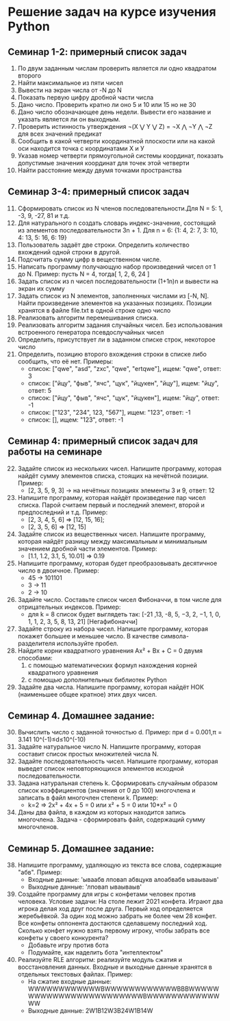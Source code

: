 # Решение задач на курсе изучения Python

## Семинар 1-2: примерный список задач
1. По двум заданным числам проверить является ли одно квадратом второго 
2. Найти максимальное из пяти чисел
3. Вывести на экран числа от -N до N
4. Показать первую цифру дробной части числа
5. Дано число. Проверить кратно ли оно 5 и 10 или 15 но не 30
6. Дано число обозначающее день недели. Вывести его название и указать является ли он выходным.
7. Проверить истинность утверждения ¬(X ⋁ Y ⋁ Z) = ¬X ⋀ ¬Y ⋀ ¬Z для всех значений предикат
8. Сообщить в какой четверти координатной плоскости или на какой оси находится точка с координатами Х и У 
9. Указав номер четверти прямоугольной системы координат, показать допустимые значения координат для точек этой четверти
10. Найти расстояние между двумя точками пространства

## Семинар 3-4: примерный список задач
11. Сформировать список из  N членов последовательности.Для N = 5: 1, -3, 9, -27, 81 и т.д.
12. Для натурального n создать словарь индекс-значение, состоящий из элементов последовательности 3n + 1. Для n = 6: {1: 4, 2: 7, 3: 10, 4: 13, 5: 16, 6: 19}
13. Пользователь задаёт две строки. Определить количество вхождений одной строки в другой.
14. Подсчитать сумму цифр в вещественном числе.
15. Написать программу получающую набор произведений чисел от 1 до N. Пример: пусть N = 4, тогда[ 1, 2, 6, 24 ]
16. Задать список из n чисел последовательности (1+1n)n и вывести на экран их сумму
17. Задать список из N элементов, заполненных числами из [-N, N]. Найти произведение элементов на указанных позициях. Позиции хранятся в файле file.txt в одной строке одно число
18. Реализовать алгоритм перемешивания списка. 
19. Реализовать алгоритм задания случайных чисел. Без использования встроенного генератора псевдослучайных чисел
20. Определить, присутствует ли в заданном списке строк, некоторое число 
21. Определить, позицию второго вхождения строки в списке либо сообщить, что её нет. Примеры:
    * список: ["qwe", "asd", "zxc", "qwe", "ertqwe"], ищем: "qwe", ответ: 3
    * список: ["йцу", "фыв", "ячс", "цук", "йцукен", "йцу"], ищем: "йцу", ответ: 5
    * список: ["йцу", "фыв", "ячс", "цук", "йцукен"], ищем: "йцу", ответ: -1
    * список: ["123", "234", 123, "567"], ищем: "123", ответ: -1
    * список: [], ищем: "123", ответ: -1

## Семинар 4: примерный список задач для работы на семинаре

22.	Задайте список из нескольких чисел. Напишите программу, которая найдёт сумму элементов списка, стоящих на нечётной позиции. Пример:
    * [2, 3, 5, 9, 3] -> на нечётных позициях элементы 3 и 9, ответ: 12
23.	Напишите программу, которая найдёт произведение пар чисел списка. Парой считаем первый и последний элемент, второй и предпоследний и т.д. Пример:
    * [2, 3, 4, 5, 6] => [12, 15, 16];
    * [2, 3, 5, 6] => [12, 15]
24.	Задайте список из вещественных чисел. Напишите программу, которая найдёт разницу между максимальным и минимальным значением дробной части элементов. Пример:
    * [1.1, 1.2, 3.1, 5, 10.01] => 0.19
25.	Напишите программу, которая будет преобразовывать десятичное число в двоичное. Пример:
    * 45 -> 101101
    * 3 -> 11
    * 2 -> 10
26.	Задайте число. Составьте список чисел Фибоначчи, в том числе для отрицательных индексов. Пример:
    * для k = 8 список будет выглядеть так: [-21 ,13, -8, 5, −3, 2, −1, 1, 0, 1, 1, 2, 3, 5, 8, 13, 21] [Негафибоначчи] 
27.	Задайте строку из набора чисел. Напишите программу, которая покажет большее и меньшее число. В качестве символа-разделителя используйте пробел.
28.	Найдите корни квадратного уравнения Ax² + Bx + C = 0 двумя способами:
    1.	с помощью математических формул нахождения корней квадратного уравнения
    2.	с помощью дополнительных библиотек Python
29.	Задайте два числа. Напишите программу, которая найдёт НОК (наименьшее общее кратное) этих двух чисел.

## Семинар 4. Домашнее задание:
30. Вычислить число c заданной точностью d. Пример:
    при d = 0.001,π = 3.141             10^(-1)≤d≤10^(-10)
31. Задайте натуральное число N. Напишите программу, которая составит список простых множителей числа N.
32. Задайте последовательность чисел. Напишите программу, которая выведет список неповторяющихся элементов исходной последовательности.
33. Задана натуральная степень k. Сформировать случайным образом список коэффициентов (значения от 0 до 100) многочлена и записать в файл многочлен степени k. Пример:
    * k=2 => 2x² + 4x + 5 = 0 или x² + 5 = 0 или 10*x² = 0
34. Даны два файла, в каждом из которых находится запись многочлена. Задача - сформировать файл, содержащий сумму многочленов.

## Семинар 5. Домашнее задание:
38. Напишите программу, удаляющую из текста все слова, содержащие "абв". Пример:
    * Входные данные: 'ываабв лповап абвцукв алоабвабв ываываыв'
    * Выходные данные: 'лповап ываываыв'
39. Создайте программу для игры с конфетами человек против человека. Условие задачи: На столе лежит 2021 конфета. Играют два игрока делая ход друг после друга. Первый ход определяется жеребьёвкой. За один ход можно забрать не более чем 28 конфет. Все конфеты оппонента достаются сделавшему последний ход. Сколько конфет нужно взять первому игроку, чтобы забрать все конфеты у своего конкурента?
    * Добавьте игру против бота
    * Подумайте, как наделить бота "интеллектом"
41.	Реализуйте RLE алгоритм: реализуйте модуль сжатия и восстановления данных. Входные и выходные данные хранятся в отдельных текстовых файлах. Пример:
    * На сжатие входные данные: WWWWWWWWWWWWBWWWWWWWWWWWWBBBWWWWWWWWWWWWWWWWWWWWWWWWBWWWWWWWWWWWWWW
    * Выходные данные:          2W1B12W3B24W1B14W
